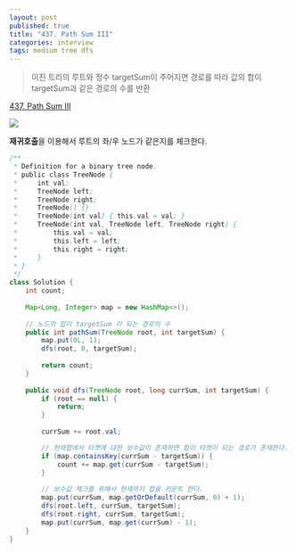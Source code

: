 ```yaml
---
layout: post
published: true
title: "437. Path Sum III"
categories: interview
tags: medium tree dfs
---
```


> 이진 트리의 루트와 정수 targetSum이 주어지면 경로를 따라 값의 합이 targetSum과 같은 경로의 수를 반환

[437. Path Sum III](https://leetcode.com/problems/path-sum-iii/)

![](https://assets.leetcode.com/uploads/2021/04/09/pathsum3-1-tree.jpg)

**재귀호출**을 이용해서 루트의 좌/우 노드가 같은지를 체크한다.

```java
/**
 * Definition for a binary tree node.
 * public class TreeNode {
 *     int val;
 *     TreeNode left;
 *     TreeNode right;
 *     TreeNode() {}
 *     TreeNode(int val) { this.val = val; }
 *     TreeNode(int val, TreeNode left, TreeNode right) {
 *         this.val = val;
 *         this.left = left;
 *         this.right = right;
 *     }
 * }
 */
class Solution {
    int count;
    
    Map<Long, Integer> map = new HashMap<>();
    
    // 노드의 합이 targetSum 이 되는 경로의 수
    public int pathSum(TreeNode root, int targetSum) {
        map.put(0L, 1);
        dfs(root, 0, targetSum);
        
        return count;
    }
    
    public void dfs(TreeNode root, long currSum, int targetSum) {
        if (root == null) {
            return;
        }
        
        currSum += root.val;

        // 현재합에서 타켓에 대한 보수값이 존재하면 합이 타켓이 되는 경로가 존재한다.
        if (map.containsKey(currSum - targetSum)) {
            count += map.get(currSum - targetSum);
        }
        
        // 보수값 체크를 위해서 현재까지 합을 카운트 한다.
        map.put(currSum, map.getOrDefault(currSum, 0) + 1);
        dfs(root.left, currSum, targetSum);
        dfs(root.right, currSum, targetSum);
        map.put(currSum, map.get(currSum) - 1);
    }
}
```